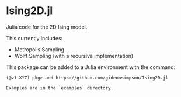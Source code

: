 # Ising2D.jl
Julia code for the 2D Ising model.

This currently includes:
* Metropolis Sampling
* Wolff Sampling (with a recursive implementation)

This package can be added to a Julia environment with the command:
```
(@v1.XYZ) pkg> add https://github.com/gideonsimpson/Ising2D.jl

Examples are in the `examples` directory.
